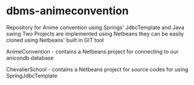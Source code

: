 dbms-animeconvention
====================

Repository for Anime convention using Springs' JdbcTemplate and Java swing 
Two Projects are implemented using Netbeans they can be easily cloned using Netbeans'
built in GIT tool

AnimeConvention - contains a Netbeans project for connecting to our anicondb database

ChevalierSchool - contains a Netbeans project for source codes for using SpringJdbcTemplate

